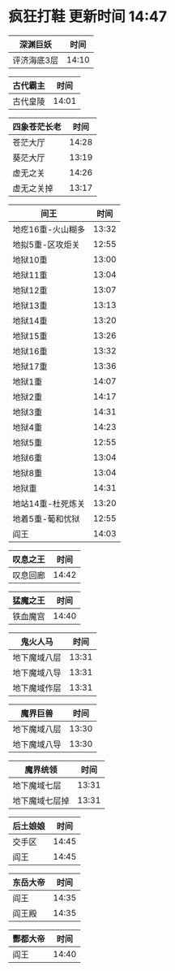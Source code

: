 # 疯狂打鞋 更新时间 14:47

| 深渊巨妖   | 时间    |
|--------|-------|
| 评济海底3层 | 14:10 |

| 古代霸主   | 时间    |
|--------|-------|
| 古代皇陵 | 14:01 |

| 四象苍茫长老   | 时间    |
|--------|-------|
| 苍茫大厅 | 14:28 |
| 葵茫大厅 | 13:19 |
| 虚无之关 | 14:26 |
| 虚无之关掉 | 13:17 |

| 间王   | 时间    |
|--------|-------|
| 地疙16重-火山糊多 | 13:32 |
| 地拟5重-区攻炬关 | 12:55 |
| 地狱10重 | 13:00 |
| 地狱11重 | 13:04 |
| 地狱12重 | 13:07 |
| 地狱13重 | 13:13 |
| 地狱14重 | 13:20 |
| 地狱15重 | 13:26 |
| 地狱16重 | 13:32 |
| 地狱17重 | 13:36 |
| 地狱1重 | 14:07 |
| 地狱2重 | 14:17 |
| 地狱3重 | 14:31 |
| 地狱4重 | 14:23 |
| 地狱5重 | 12:55 |
| 地狱6重 | 13:04 |
| 地狱8重 | 13:04 |
| 地狱重 | 14:31 |
| 地站14重-杜死炼关 | 13:20 |
| 地着5重-葡和忧狱 | 12:55 |
| 阎王 | 14:03 |

| 叹息之王   | 时间    |
|--------|-------|
| 叹息回廊 | 14:42 |

| 猛魔之王   | 时间    |
|--------|-------|
| 铁血魔宫 | 14:40 |

| 鬼火人马   | 时间    |
|--------|-------|
| 地下魔域八层 | 13:31 |
| 地下魔域八导 | 13:31 |
| 地下魔域作层 | 13:31 |

| 魔界巨兽   | 时间    |
|--------|-------|
| 地下魔域八层 | 13:30 |
| 地下魔域八导 | 13:30 |

| 魔界统领   | 时间    |
|--------|-------|
| 地下魔域七层 | 13:31 |
| 地下魔域七层掉 | 13:31 |

| 后土娘娘   | 时间    |
|--------|-------|
| 交手区 | 14:45 |
| 阎王 | 14:45 |

| 东岳大帝   | 时间    |
|--------|-------|
| 阎王 | 14:35 |
| 阎王殿 | 14:35 |

| 酆都大帝   | 时间    |
|--------|-------|
| 阎王 | 14:40 |